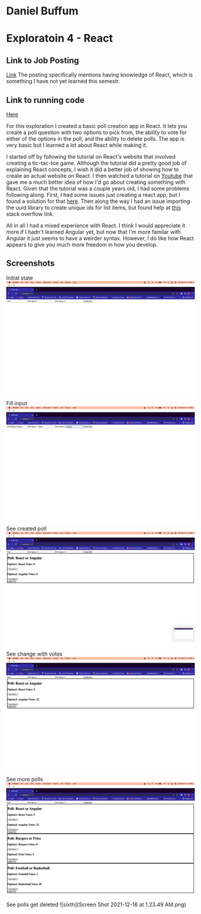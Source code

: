 # Daniel Buffum
# Exploratoin 4 - React

## Link to Job Posting
[Link](https://www.indeed.com/jobs?q=Full%20Stack%20Engineer%20Indeed&l=Denver%2C%20CO&vjk=7ff02b909d491d7f&advn=9767451333976163)
The posting specifically mentions having knowledge of React, which is something I have not yet learned this semestr. 

## Link to running code
[Here](https://trusting-mccarthy-ac641d.netlify.app/)

For this exploration I created a basic poll creation app in React. It lets you create a poll question with two options to pick from, the ability to vote for either of the options in the poll, and the ability to delete polls. The app is very basic but I learned a lot about React while making it.

I started off by following the tutorial on React's website that involved creating a tic-tac-toe game. Although the tutorial did a pretty good job of explaining React concepts, I wish it did a better job of showing how to create an actual website on React. I then watched a tutorial on [Youtube](https://www.youtube.com/watch?v=hQAHSlTtcmY) that gave me a much better idea of how I'd go about creating something with React. Given that the tutorial was a couple years old, I had some problems following along. First, I had some issues just creating a react app, but I found a solution for that [here](https://github.com/facebook/create-react-app/issues/10601). Then along the way I had an issue importing the uuid library to create unique ids for list items, but found help at [this](https://stackoverflow.com/questions/52852018/use-npm-uuid-in-reactjs) stack overflow link. 

All in all I had a mixed experience with React. I think I would appreciate it more if I hadn't learned Angular yet, but now that I'm more familar with Angular it just seems to have a weirder syntax. However, I do like how React appears to give you much more freedom in how you develop. 

## Screenshots
Initial state
![first](https://github.com/Buffum2895/Exploration4/blob/dev/Screenshots/Screen%20Shot%202021-12-16%20at%201.22.34%20AM.png)
Fill input
![second](https://github.com/Buffum2895/Exploration4/blob/dev/Screenshots/Screen%20Shot%202021-12-16%20at%201.22.50%20AM.png)
See created poll
![third](https://github.com/Buffum2895/Exploration4/blob/dev/Screenshots/Screen%20Shot%202021-12-16%20at%201.22.53%20AM.png)
See change with votes
![fourth](https://github.com/Buffum2895/Exploration4/blob/dev/Screenshots/Screen%20Shot%202021-12-16%20at%201.23.01%20AM.png)
See more polls
![fifth](https://github.com/Buffum2895/Exploration4/blob/dev/Screenshots/Screen%20Shot%202021-12-16%20at%201.23.45%20AM.png)
See polls get deleted
![sixth](Screen Shot 2021-12-16 at 1.23.49 AM.png)
